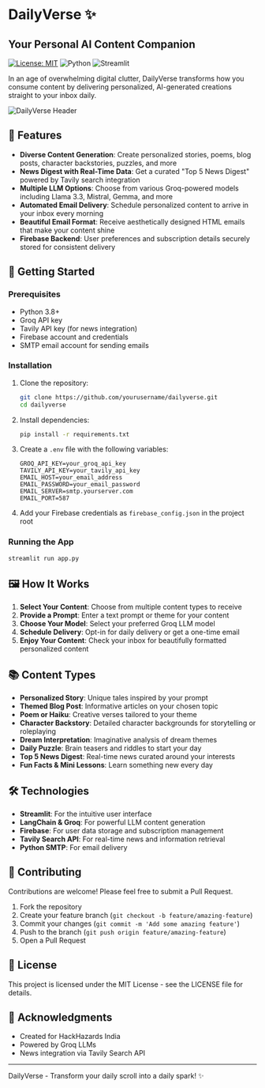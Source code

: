 # DailyVerse ✨

## Your Personal AI Content Companion

[![License: MIT](https://img.shields.io/badge/License-MIT-yellow.svg)](https://opensource.org/licenses/MIT)
![Python](https://img.shields.io/badge/python-3.8%2B-blue)
![Streamlit](https://img.shields.io/badge/Streamlit-1.22%2B-FF4B4B)

In an age of overwhelming digital clutter, DailyVerse transforms how you consume content by delivering personalized, AI-generated creations straight to your inbox daily.

![DailyVerse Header](https://via.placeholder.com/800x400?text=DailyVerse)

## 🌟 Features

- **Diverse Content Generation**: Create personalized stories, poems, blog posts, character backstories, puzzles, and more
- **News Digest with Real-Time Data**: Get a curated "Top 5 News Digest" powered by Tavily search integration
- **Multiple LLM Options**: Choose from various Groq-powered models including Llama 3.3, Mistral, Gemma, and more
- **Automated Email Delivery**: Schedule personalized content to arrive in your inbox every morning
- **Beautiful Email Format**: Receive aesthetically designed HTML emails that make your content shine
- **Firebase Backend**: User preferences and subscription details securely stored for consistent delivery

## 🚀 Getting Started

### Prerequisites

- Python 3.8+
- Groq API key
- Tavily API key (for news integration)
- Firebase account and credentials
- SMTP email account for sending emails

### Installation

1. Clone the repository:
   ```bash
   git clone https://github.com/yourusername/dailyverse.git
   cd dailyverse
   ```

2. Install dependencies:
   ```bash
   pip install -r requirements.txt
   ```

3. Create a `.env` file with the following variables:
   ```
   GROQ_API_KEY=your_groq_api_key
   TAVILY_API_KEY=your_tavily_api_key
   EMAIL_HOST=your_email_address
   EMAIL_PASSWORD=your_email_password
   EMAIL_SERVER=smtp.yourserver.com
   EMAIL_PORT=587
   ```

4. Add your Firebase credentials as `firebase_config.json` in the project root

### Running the App

```bash
streamlit run app.py
```

## 🖼️ How It Works

1. **Select Your Content**: Choose from multiple content types to receive
2. **Provide a Prompt**: Enter a text prompt or theme for your content
3. **Choose Your Model**: Select your preferred Groq LLM model
4. **Schedule Delivery**: Opt-in for daily delivery or get a one-time email
5. **Enjoy Your Content**: Check your inbox for beautifully formatted personalized content

## 📚 Content Types

- **Personalized Story**: Unique tales inspired by your prompt
- **Themed Blog Post**: Informative articles on your chosen topic
- **Poem or Haiku**: Creative verses tailored to your theme
- **Character Backstory**: Detailed character backgrounds for storytelling or roleplaying
- **Dream Interpretation**: Imaginative analysis of dream themes
- **Daily Puzzle**: Brain teasers and riddles to start your day
- **Top 5 News Digest**: Real-time news curated around your interests
- **Fun Facts & Mini Lessons**: Learn something new every day

## 🛠️ Technologies

- **Streamlit**: For the intuitive user interface
- **LangChain & Groq**: For powerful LLM content generation
- **Firebase**: For user data storage and subscription management
- **Tavily Search API**: For real-time news and information retrieval
- **Python SMTP**: For email delivery

## 🤝 Contributing

Contributions are welcome! Please feel free to submit a Pull Request.

1. Fork the repository
2. Create your feature branch (`git checkout -b feature/amazing-feature`)
3. Commit your changes (`git commit -m 'Add some amazing feature'`)
4. Push to the branch (`git push origin feature/amazing-feature`)
5. Open a Pull Request

## 📝 License

This project is licensed under the MIT License - see the LICENSE file for details.

## 🙏 Acknowledgments

- Created for HackHazards India
- Powered by Groq LLMs
- News integration via Tavily Search API

---

DailyVerse - Transform your daily scroll into a daily spark! ✨
